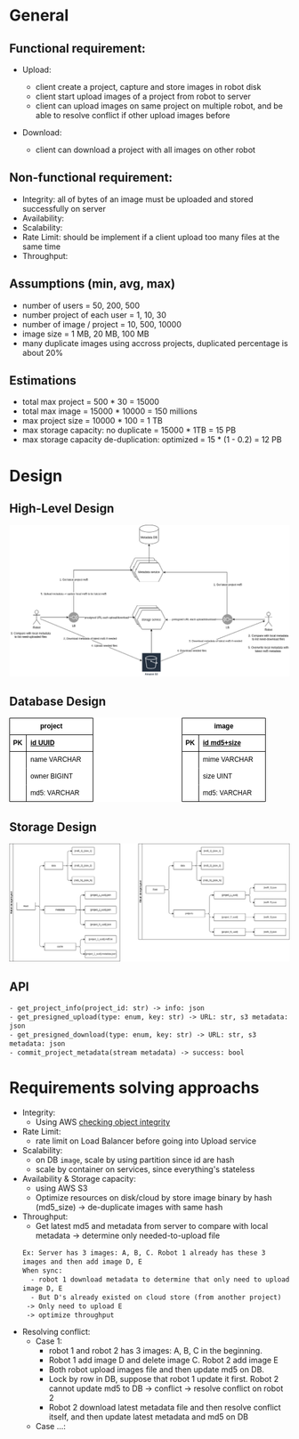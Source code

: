 # General

## Functional requirement: 

- Upload:
  - client create a project, capture and store images in robot disk
  - client start upload images of a project from robot to server
  - client can upload images on same project on multiple robot, and be able to resolve conflict if other upload images before

- Download:
  - client can download a project with all images on other robot

## Non-functional requirement:
  - Integrity: all of bytes of an image must be uploaded and stored successfully on server
  - Availability: 
  - Scalability:
  - Rate Limit: should be implement if a client upload too many files at the same time
  - Throughput:

## Assumptions (min, avg, max)
- number of users = 50, 200, 500
- number project of each user = 1, 10, 30
- number of image / project = 10, 500, 10000
- image size = 1 MB, 20 MB, 100 MB
- many duplicate images using accross projects, duplicated percentage is about 20%

## Estimations
- total max project = 500 * 30 = 15000
- total max image = 15000 * 10000 = 150 millions
- max project size = 10000 * 100 = 1 TB
- max storage capacity: no duplicate = 15000 * 1TB = 15 PB
- max storage capacity de-duplication: optimized = 15 * (1 - 0.2) = 12 PB 

# Design

## High-Level Design
![Image](./1/high_level_design.png)

## Database Design
![Image](./1/db.png)


## Storage Design
![Image](./1/storage_layout.png)


## API
```
- get_project_info(project_id: str) -> info: json
- get_presigned_upload(type: enum, key: str) -> URL: str, s3 metadata: json
- get_presigned_download(type: enum, key: str) -> URL: str, s3 metadata: json
- commit_project_metadata(stream metadata) -> success: bool
```


# Requirements solving approachs

- Integrity:
  - Using AWS [checking object integrity](https://docs.aws.amazon.com/AmazonS3/latest/userguide/checking-object-integrity.html)
- Rate Limit:
  - rate limit on Load Balancer before going into Upload service
- Scalability:
  - on DB `image`, scale by using partition since id are hash
  - scale by container on services, since everything's stateless
- Availability & Storage capacity:
  - using AWS S3
  - Optimize resources on disk/cloud by store image binary by hash (md5_size) -> de-duplicate images with same hash
- Throughput:
  - Get latest md5 and metadata from server to compare with local metadata -> determine only needed-to-upload file
  ```
  Ex: Server has 3 images: A, B, C. Robot 1 already has these 3 images and then add image D, E
  When sync:
    - robot 1 download metadata to determine that only need to upload image D, E
    - But D's already existed on cloud store (from another project)
   -> Only need to upload E
   -> optimize throughput
  ```
- Resolving conflict:
  - Case 1:
    - robot 1 and robot 2 has 3 images: A, B, C in the beginning.
    - Robot 1 add image D and delete image C. Robot 2 add image E
    - Both robot upload images file and then update md5 on DB.
    - Lock by row in DB, suppose that robot 1 update it first. Robot 2 cannot update md5 to DB -> conflict -> resolve conflict on robot 2
    - Robot 2 download latest metadata file and then resolve conflict itself, and then update latest metadata and md5 on DB
  - Case ...:
